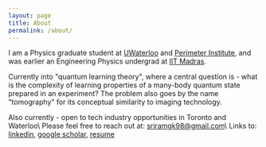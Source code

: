 ```yaml
---
layout: page
title: About
permalink: /about/
---
```


I am a Physics graduate student at [UWaterloo](https://uwaterloo.ca) and [Perimeter Institute](https://perimeterinstitute.ca), and was earlier an Engineering Physics undergrad at [IIT Madras](https://www.iitm.ac.in).

Currently into "quantum learning theory", where a central question is - what is the complexity of learning properties of a many-body quantum state prepared in an experiment? The problem also goes by the name "tomography" for its conceptual similarity to imaging technology.

Also currently - open to tech industry opportunities in Toronto and Waterloo\\
Please feel free to reach out at: [sriramgk98@gmail.com](mailto:sriramgk98@gmail.com)\\
Links to: [linkedin](https://www.linkedin.com/in/sriram-gkn/), [google scholar](https://scholar.google.com/citations?user=d9-T--sAAAAJ&hl=en), [resume](https://sriramgkn.github.io/docs/res/resume_ram.pdf)
